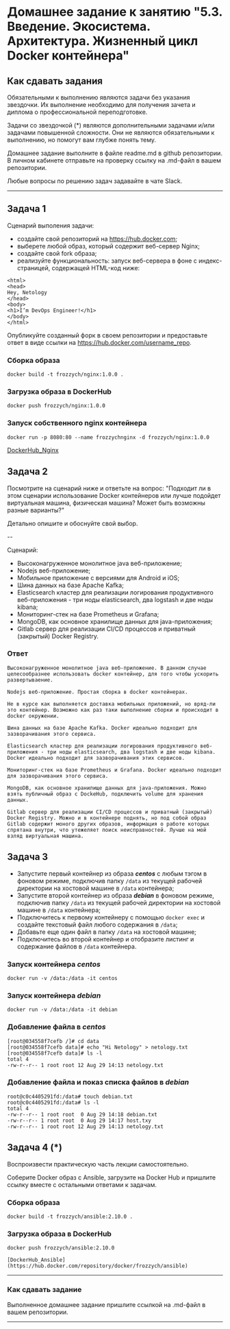 
# Домашнее задание к занятию "5.3. Введение. Экосистема. Архитектура. Жизненный цикл Docker контейнера"

## Как сдавать задания

Обязательными к выполнению являются задачи без указания звездочки. Их выполнение необходимо для получения зачета и диплома о профессиональной переподготовке.

Задачи со звездочкой (*) являются дополнительными задачами и/или задачами повышенной сложности. Они не являются обязательными к выполнению, но помогут вам глубже понять тему.

Домашнее задание выполните в файле readme.md в github репозитории. В личном кабинете отправьте на проверку ссылку на .md-файл в вашем репозитории.

Любые вопросы по решению задач задавайте в чате Slack.

---

## Задача 1

Сценарий выполения задачи:

- создайте свой репозиторий на https://hub.docker.com;
- выберете любой образ, который содержит веб-сервер Nginx;
- создайте свой fork образа;
- реализуйте функциональность:
запуск веб-сервера в фоне с индекс-страницей, содержащей HTML-код ниже:
```
<html>
<head>
Hey, Netology
</head>
<body>
<h1>I’m DevOps Engineer!</h1>
</body>
</html>
```
Опубликуйте созданный форк в своем репозитории и предоставьте ответ в виде ссылки на https://hub.docker.com/username_repo.

### Сборка образа
```
docker build -t frozzych/nginx:1.0.0 .
```

### Загрузка образа в DockerHub 
```
docker push frozzych/nginx:1.0.0 
```

### Запуск собственного nginx контейнера 
```
docker run -p 8080:80 --name frozzychnginx -d frozzych/nginx:1.0.0
```

[DockerHub_Nginx](https://hub.docker.com/repository/docker/frozzych/nginx)

## Задача 2

Посмотрите на сценарий ниже и ответьте на вопрос:
"Подходит ли в этом сценарии использование Docker контейнеров или лучше подойдет виртуальная машина, физическая машина? Может быть возможны разные варианты?"

Детально опишите и обоснуйте свой выбор.

--

Сценарий:

- Высоконагруженное монолитное java веб-приложение;
- Nodejs веб-приложение;
- Мобильное приложение c версиями для Android и iOS;
- Шина данных на базе Apache Kafka;
- Elasticsearch кластер для реализации логирования продуктивного веб-приложения - три ноды elasticsearch, два logstash и две ноды kibana;
- Мониторинг-стек на базе Prometheus и Grafana;
- MongoDB, как основное хранилище данных для java-приложения;
- Gitlab сервер для реализации CI/CD процессов и приватный (закрытый) Docker Registry.

### Ответ 

```
Высоконагруженное монолитное java веб-приложение. В данном случае целесообразнее использовать docker контейнер, для того чтобы ускорить развертываение.
```

```
Nodejs веб-приложение. Простая сборка в docker контейнерах.
```

```
Не в курсе как выполняется доставка мобильных приложений, но вряд-ли это контейнер. Возможно как раз таки выполнение сборки и происходит в docker окружении. 
```

```
Шина данных на базе Apache Kafka. Docker идеально подходит для зазворачивания этого сервиса.
```

```
Elasticsearch кластер для реализации логирования продуктивного веб-приложения - три ноды elasticsearch, два logstash и две ноды kibana. Docker идеально подходит для зазворачивания этих сервисов.
```

```
Мониторинг-стек на базе Prometheus и Grafana. Docker идеально подходит для зазворачивания этого сервиса.
```

```
MongoDB, как основное хранилище данных для java-приложения. Можно взять публичный образ с DockeHub, подключить volume для хранения данных.
```

```
Gitlab сервер для реализации CI/CD процессов и приватный (закрытый) Docker Registry. Можно и в контейнере поднять, но под собой образ Gitlab содержит моного других образов, информация о работе которых спрятана внутри, что утежеляет поиск неисправностей. Лучше на мой взляд виртуальная машина.
```

## Задача 3

- Запустите первый контейнер из образа ***centos*** c любым тэгом в фоновом режиме, подключив папку ```/data``` из текущей рабочей директории на хостовой машине в ```/data``` контейнера;
- Запустите второй контейнер из образа ***debian*** в фоновом режиме, подключив папку ```/data``` из текущей рабочей директории на хостовой машине в ```/data``` контейнера;
- Подключитесь к первому контейнеру с помощью ```docker exec``` и создайте текстовый файл любого содержания в ```/data```;
- Добавьте еще один файл в папку ```/data``` на хостовой машине;
- Подключитесь во второй контейнер и отобразите листинг и содержание файлов в ```/data``` контейнера.

### Запуск контейнера ***centos***
```
docker run -v /data:/data -it centos
```

### Запуск контейнера ***debian***
```
docker run -v /data:/data -it debian
```

### Добавление файла в ***centos***
```
[root@034558f7cefb /]# cd data
[root@034558f7cefb data]# echo "Hi Netology" > netology.txt
[root@034558f7cefb data]# ls -l
total 4
-rw-r--r-- 1 root root 12 Aug 29 14:13 netology.txt
```

### Добавление файла и показ списка файлов в ***debian***
```
root@c0c4405291fd:/data# touch debian.txt
root@c0c4405291fd:/data# ls -l
total 4
-rw-r--r-- 1 root root  0 Aug 29 14:18 debian.txt
-rw-r--r-- 1 root root  0 Aug 29 14:17 host.txy
-rw-r--r-- 1 root root 12 Aug 29 14:13 netology.txt
```

## Задача 4 (*)

Воспроизвести практическую часть лекции самостоятельно.

Соберите Docker образ с Ansible, загрузите на Docker Hub и пришлите ссылку вместе с остальными ответами к задачам.

### Сборка образа 
```
docker build -t frozzych/ansible:2.10.0 .
```

### Загрузка образа в DockerHub
```
docker push frozzych/ansible:2.10.0
```
 
```
[DockerHub_Ansible](https://hub.docker.com/repository/docker/frozzych/ansible)
```

---

### Как cдавать задание

Выполненное домашнее задание пришлите ссылкой на .md-файл в вашем репозитории.

---
